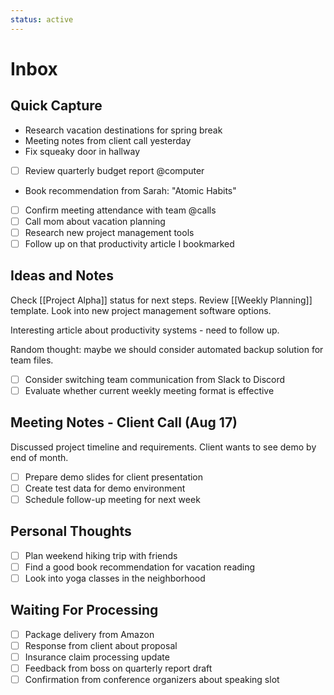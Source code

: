 ```yaml
---
status: active
---
```


# Inbox

## Quick Capture

- Research vacation destinations for spring break
- Meeting notes from client call yesterday
- Fix squeaky door in hallway
- [ ] Review quarterly budget report @computer
- Book recommendation from Sarah: "Atomic Habits"
- [ ] Confirm meeting attendance with team @calls
- [ ] Call mom about vacation planning
- [ ] Research new project management tools
- [ ] Follow up on that productivity article I bookmarked

## Ideas and Notes

Check [[Project Alpha]] status for next steps.
Review [[Weekly Planning]] template.
Look into new project management software options.

Interesting article about productivity systems - need to follow up.

Random thought: maybe we should consider automated backup solution for team files.

- [ ] Consider switching team communication from Slack to Discord
- [ ] Evaluate whether current weekly meeting format is effective

## Meeting Notes - Client Call (Aug 17)

Discussed project timeline and requirements.
Client wants to see demo by end of month.

- [ ] Prepare demo slides for client presentation
- [ ] Create test data for demo environment
- [ ] Schedule follow-up meeting for next week

## Personal Thoughts

- [ ] Plan weekend hiking trip with friends
- [ ] Find a good book recommendation for vacation reading
- [ ] Look into yoga classes in the neighborhood

## Waiting For Processing

- [ ] Package delivery from Amazon
- [ ] Response from client about proposal
- [ ] Insurance claim processing update
- [ ] Feedback from boss on quarterly report draft
- [ ] Confirmation from conference organizers about speaking slot
